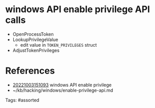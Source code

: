 # windows API enable privilege API calls
- OpenProcessToken
- LookupPrivilegeValue
  - edit value in `TOKEN_PRIVILEGES` struct
- AdjustTokenPrivileges

# References
- [20221003151093](/zet/20221003151093/README.md) windows API enable privilege
- ~/kb/hacking/windows/enable-privilege-api.md

Tags:
    #assorted
